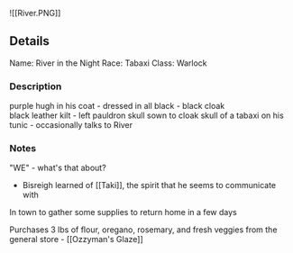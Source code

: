 ![[River.PNG]]

## Details
Name: River in the Night
Race: Tabaxi
Class: Warlock

### Description
purple hugh in his coat - dressed in all black - black cloak  
black leather kilt - left pauldron skull sown to cloak
skull of a tabaxi on his tunic - occasionally talks to River

### Notes
"WE" - what's that about?
- Bisreigh learned of [[Taki]], the spirit that he seems to communicate with

In town to gather some supplies to return home in a few days

Purchases 3 lbs of flour, oregano, rosemary, and fresh veggies from the general store - [[Ozzyman's Glaze]]